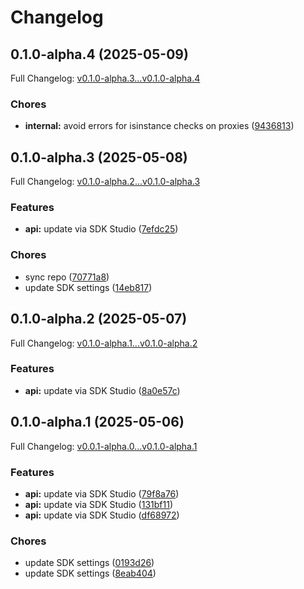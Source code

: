 # Changelog

## 0.1.0-alpha.4 (2025-05-09)

Full Changelog: [v0.1.0-alpha.3...v0.1.0-alpha.4](https://github.com/Accelerator321/MageBankSdk/compare/v0.1.0-alpha.3...v0.1.0-alpha.4)

### Chores

* **internal:** avoid errors for isinstance checks on proxies ([9436813](https://github.com/Accelerator321/MageBankSdk/commit/9436813dadb0a3d8ba52e2655c2e96e1fe5eed6a))

## 0.1.0-alpha.3 (2025-05-08)

Full Changelog: [v0.1.0-alpha.2...v0.1.0-alpha.3](https://github.com/Accelerator321/MageBankSdk/compare/v0.1.0-alpha.2...v0.1.0-alpha.3)

### Features

* **api:** update via SDK Studio ([7efdc25](https://github.com/Accelerator321/MageBankSdk/commit/7efdc2501cdfff1772872709cf27a0e797f55558))


### Chores

* sync repo ([70771a8](https://github.com/Accelerator321/MageBankSdk/commit/70771a82ad5fe726ddbbe041363a006c509e9758))
* update SDK settings ([14eb817](https://github.com/Accelerator321/MageBankSdk/commit/14eb817064fc93e9d546120b207e75d8f4654b88))

## 0.1.0-alpha.2 (2025-05-07)

Full Changelog: [v0.1.0-alpha.1...v0.1.0-alpha.2](https://github.com/Accelerator321/MageBankSdk/compare/v0.1.0-alpha.1...v0.1.0-alpha.2)

### Features

* **api:** update via SDK Studio ([8a0e57c](https://github.com/Accelerator321/MageBankSdk/commit/8a0e57c811164ee23aca033e303fa0c9f466d18f))

## 0.1.0-alpha.1 (2025-05-06)

Full Changelog: [v0.0.1-alpha.0...v0.1.0-alpha.1](https://github.com/Accelerator321/MageBankSdk/compare/v0.0.1-alpha.0...v0.1.0-alpha.1)

### Features

* **api:** update via SDK Studio ([79f8a76](https://github.com/Accelerator321/MageBankSdk/commit/79f8a76c6d869f054009905337da33012d349349))
* **api:** update via SDK Studio ([131bf11](https://github.com/Accelerator321/MageBankSdk/commit/131bf11f80afcf8686d43032f189cfab42cd5994))
* **api:** update via SDK Studio ([df68972](https://github.com/Accelerator321/MageBankSdk/commit/df68972bb88bdd7bd9708812a2e2aea42898f985))


### Chores

* update SDK settings ([0193d26](https://github.com/Accelerator321/MageBankSdk/commit/0193d26e5613f8d92c5173ec8d770691fa5519de))
* update SDK settings ([8eab404](https://github.com/Accelerator321/MageBankSdk/commit/8eab404853d61567738f217ff7b936fdd9a6844c))
